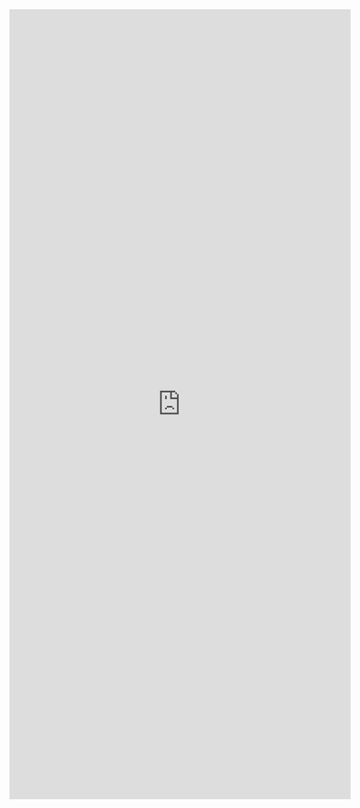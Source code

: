 

<iframe
		border="0"
		frameborder="0"
		height=1400
		width="120%"
		src=https://oeis.org/wiki/List_of_LaTeX_mathematical_symbols>
</iframe>
